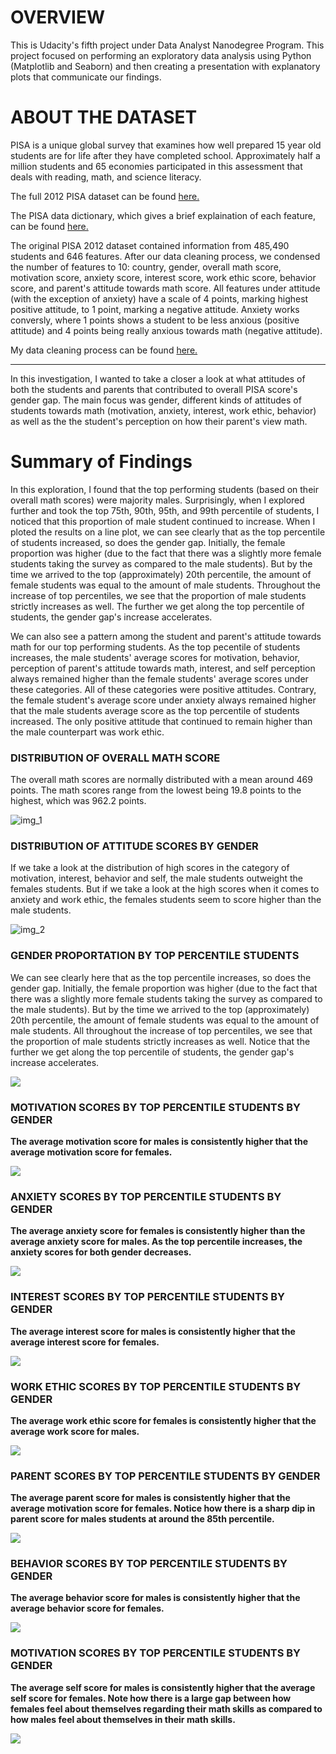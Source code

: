 
# OVERVIEW

This is Udacity's fifth project under Data Analyst Nanodegree Program. This project focused on performing an exploratory data analysis using Python (Matplotlib and Seaborn) and then creating a presentation with explanatory plots that communicate our findings.


# ABOUT THE DATASET

PISA is a unique global survey that examines how well prepared 15 year old students are for life after they have completed school. Approximately half a million students and 65 economies participated in this assessment that deals with reading, math, and science literacy.

The full 2012 PISA dataset can be found [here.](pisa2012.csv/pisa2012.csv)

The PISA data dictionary, which gives a brief explaination of each feature, can be found [here.](pisadict2012.csv)

The original PISA 2012 dataset contained information from 485,490 students and 646 features. After our data cleaning process, we condensed the number of features to 10: country, gender, overall math score, motivation score, anxiety score, interest score, work ethic score, behavior score, and parent's attitude towards math score. All features under attitude (with the exception of anxiety) have a scale of 4 points, marking highest positive attitude, to 1 point, marking a negative attitude. Anxiety works conversly, where 1 points shows a student to be less anxious (positive attitude) and 4 points being really anxious towards math (negative attitude).

My data cleaning process can be found [here.](pisa2012_data_cleanup.ipynb)


***

In this investigation, I wanted to take a closer a look at what attitudes of both the students and parents that contributed to overall PISA score's gender gap. The main focus was gender, different kinds of attitudes of students towards math (motivation, anxiety, interest, work ethic, behavior) as well as the the student's perception on how their parent's view math. 

# Summary of Findings

In this exploration, I found that the top performing students (based on their overall math scores) were majority males. Surprisingly, when I explored further and took the top 75th, 90th, 95th, and 99th percentile of students, I noticed that this proportion of male student continued to increase. When I ploted the results on a line plot, we can see clearly that as the top percentile of students increased, so does the gender gap. Initially, the female proportion was higher (due to the fact that there was a slightly more female students taking the survey as compared to the male students). But by the time we arrived to the top (approximately) 20th percentile, the amount of female students was equal to the amount of male students. Throughout the increase of top percentiles, we see that the proportion of male students strictly increases as well. The further we get along the top percentile of students, the gender gap's increase accelerates.

We can also see a pattern among the student and parent's attitude towards math for our top performing students. As the top pecentile of students increases, the male students' average scores for motivation, behavior, perception of parent's attitude towards math, interest, and self perception always remained higher than the female students' average scores under these categories. All of these categories were positive attitudes. Contrary, the female student's average score under anxiety always remained higher that the male students average score as the top percentile of students increased. The only positive attitude that continued to remain higher than the male counterpart was work ethic.

### DISTRIBUTION OF OVERALL MATH SCORE

The overall math scores are normally distributed with a mean around 469 points. The math scores range from the lowest being 19.8 points to the highest, which was 962.2 points. 

![img_1](hist_score_overall.png)

### DISTRIBUTION OF ATTITUDE SCORES BY GENDER

If we take a look at the distribution of high scores in the category of motivation, interest, behavior and self, the male students outweight the females students. But if we take a look at the high scores when it comes to anxiety and work ethic, the females students seem to score higher than the male students. 

![img_2](attitudes_gender.png)

### GENDER PROPORTATION BY TOP PERCENTILE STUDENTS

We can see clearly here that as the top percentile increases, so does the gender gap. Initially, the female proportion was higher (due to the fact that there was a slightly more female students taking the survey as compared to the male students). But by the time we arrived to the top (approximately) 20th percentile, the amount of female students was equal to the amount of male students. All throughout the increase of top percentiles, we see that the proportion of male students strictly increases as well. Notice that the further we get along the top percentile of students, the gender gap's increase accelerates.


<img src='img/code1.jpg'>

### MOTIVATION SCORES BY TOP PERCENTILE STUDENTS BY GENDER

**The average motivation score for males is consistently higher that the average motivation score for females.**


<img src='img/code2.jpg'>

### ANXIETY SCORES BY TOP PERCENTILE STUDENTS BY GENDER

**The average anxiety score for females is consistently higher than the average anxiety score for males. As the top percentile increases, the anxiety scores for both gender decreases.**

<img src='img/code3.jpg'>


### INTEREST SCORES BY TOP PERCENTILE STUDENTS BY GENDER

**The average interest score for males is consistently higher that the average interest score for females.**

<img src='img/code4.jpg'>

### WORK ETHIC SCORES BY TOP PERCENTILE STUDENTS BY GENDER

**The average work ethic score for females is consistently higher that the average work score for males.**


<img src='img/code5.jpg'>

### PARENT SCORES BY TOP PERCENTILE STUDENTS BY GENDER

**The average parent score for males is consistently higher that the average motivation score for females. Notice how there is a sharp dip in parent score for males students at around the 85th percentile.**

<img src='img/code6.jpg'>

### BEHAVIOR SCORES BY TOP PERCENTILE STUDENTS BY GENDER

**The average behavior score for males is consistently higher that the average behavior score for females.**

<img src='img/code7.jpg'>

### MOTIVATION SCORES BY TOP PERCENTILE STUDENTS BY GENDER

**The average self score for males is consistently higher that the average self score for females. Note how there is a large gap between how females feel about themselves regarding their math skills as compared to how males feel about themselves in their math skills.**


<img src='img/code8.jpg'>

